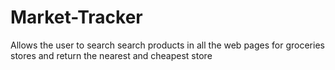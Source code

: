 # Market-Tracker
Allows the user to search search products in all the web pages for groceries stores and return the nearest and cheapest store
